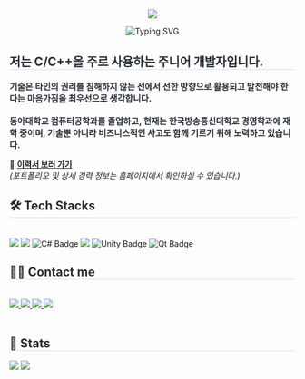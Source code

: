 <div align= "center">
    <img src="https://capsule-render.vercel.app/api?type=transparent&color=ffe14d&height=120&text=This%20is%20Kim%20Y.G'%20github%20profile.&animation=&fontColor=919191&fontSize=60" />
    </div>
    <!-- Typing SVG -->
<p align="center">
  <img src="https://readme-typing-svg.demolab.com/?lines=Welcome+to+my+GitHub+profile.;Crafting+Reliable+Embedded+Systems+with+C+++Linux&center=true&width=500&height=50" alt="Typing SVG" />
</p>
    <div style="text-align: left;"> 
    <h2 style="border-bottom: 1px solid #d8dee4; color: #282d33;"> 저는 C/C++을 주로 사용하는 주니어 개발자입니다. </h2>  
    <div style="font-weight: 700; font-size: 15px; text-align: left; color: #282d33;"> 기술은 타인의 권리를 침해하지 않는 선에서 선한 방향으로 활용되고 발전해야 한다는 마음가짐을 최우선으로 생각합니다.<br><br></li></li>동아대학교 컴퓨터공학과를 졸업하고, 현재는 한국방송통신대학교 경영학과에 재학 중이며, 기술뿐 아니라 비즈니스적인 사고도 함께 기르기 위해 노력하고 있습니다.</li></li> </div>
        <p>
          🔗 <a href="https://dynamic-seagull.github.io/" target="_blank"><strong>이력서 보러 가기</strong></a><br>
          <em>(포트폴리오 및 상세 경력 정보는 홈페이지에서 확인하실 수 있습니다.)</em>
        </p>
    </div>
    <div style="text-align: left;">
    <h2 style="border-bottom: 1px solid #d8dee4; color: #282d33;"> 🛠️ Tech Stacks </h2> <br> 
    <div style="margin: ; text-align: left;" "text-align: left;"> 
          <img src="https://img.shields.io/badge/C-A8B9CC?style=for-the-badge&logo=C&logoColor=white">
          <img src="https://img.shields.io/badge/C++-00599C?style=for-the-badge&logo=C%2B%2B&logoColor=white">
          <img src="https://img.shields.io/badge/C%23-239120?style=for-the-badge&logo=c-sharp&logoColor=white" alt="C# Badge"/>
          <img src="https://img.shields.io/badge/Linux-FCC624?style=for-the-badge&logo=Linux&logoColor=white">
          <img src="https://img.shields.io/badge/Unity-000000?style=for-the-badge&logo=unity&logoColor=white" alt="Unity Badge"/>
          <img src="https://img.shields.io/badge/Qt-41CD52?style=for-the-badge&logo=qt&logoColor=white" alt="Qt Badge"/>
          </div>
    </div>
    <div style="text-align: left;">
    <h2 style="border-bottom: 1px solid #d8dee4; color: #282d33;"> 🧑‍💻 Contact me </h2> <br> 
    <div style="text-align: left;"> <a href=https://blog.naver.com/yg7009](https://blog.naver.com/yg7009> <img src="https://img.shields.io/badge/Naver-03C75A?style=for-the-badge&logo=Naver&logoColor=white&link=https://blog.naver.com/yg7009](https://blog.naver.com/yg7009"> </a>
         <a href=https://dynamicseagull.tistory.com/> <img src="https://img.shields.io/badge/Tistory-000000?style=for-the-badge&logo=Tistory&logoColor=white&link=https://dynamicseagull.tistory.com/"> </a>
         <a href=mailto:cwoon1211@gmail.com> <img src="https://img.shields.io/badge/Gmail-EA4335?style=for-the-badge&logo=Gmail&logoColor=white&link=mailto:cwoon1211@gmail.com"> </a>
         <a href=https://www.instagram.com/yeongyeong_237/profilecard/?igsh=dzRxcHZkZDRiMmI0> <img src="https://img.shields.io/badge/Instagram-E4405F?style=for-the-badge&logo=Instagram&logoColor=white&link=https://www.instagram.com/yeongyeong_237/profilecard/?igsh=dzRxcHZkZDRiMmI0"> </a>
          </div>  <br> 
    <div style="text-align: left;">  </div> 
    </div>
    <div style="text-align: left;"> 
    <h2 style="border-bottom: 1px solid #d8dee4; color: #282d33;"> 🏅 Stats </h2> <div style="text-align: left;"> <img src="https://github-readme-stats.vercel.app/api?username=Dynamic-Seagull&bg_color=180,ffffff,00000000&title_color=000000&text_color=000000"
         /> <img src="https://github-readme-stats.vercel.app/api/top-langs/?username=Dynamic-Seagull&layout=compact&bg_color=180,ffffff,00000000&title_color=000000&text_color=000000"
           /> </div> 
    </div>
    
